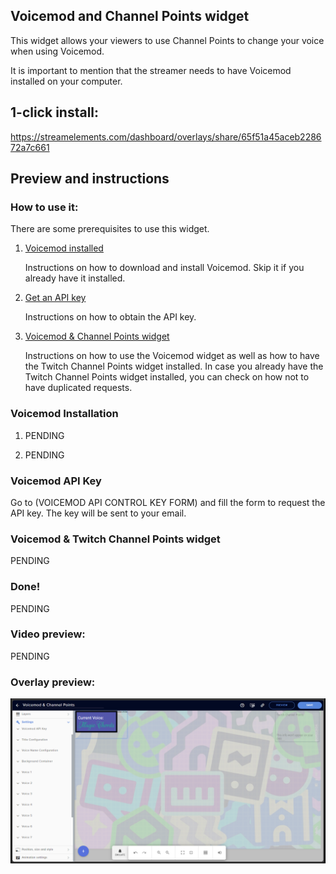 <h2 id="widget-name" class="widget-name">Voicemod and Channel Points widget</h1>
<p id="description" class="description">This widget allows your viewers to use Channel Points to change your voice when using Voicemod.</p>
<p>It is important to mention that the streamer needs to have Voicemod installed on your computer.</p>
<h2>1-click install:</h1>
<p><a href="https://streamelements.com/dashboard/overlays/share/65f51a45aceb228672a7c661">https://streamelements.com/dashboard/overlays/share/65f51a45aceb228672a7c661</a></p>
<h2>Preview and instructions</h1>
<h3>How to use it:</h2>
<p>There are some prerequisites to use this widget. </p>
<ol>
<li><p><a href="readme.md#voicemod-installation">Voicemod installed</a></p>
<p>Instructions on how to download and install Voicemod. Skip it if you already have it installed.</p>
</li>
<li><p><a href="readme.md#voicemod-api-key">Get an API key</a></p>
<p>Instructions on how to obtain the API key.</p>
</li>
<li><p><a href="readme.md#voicemod--twitch-channel-points-widget">Voicemod &amp; Channel Points widget</a></p>
<p>Instructions on how to use the Voicemod widget as well as how to have the Twitch Channel Points widget installed. 
In case you already have the Twitch Channel Points widget installed, you can check on how not to have duplicated requests.</p>
</li>
</ol>
<h3>Voicemod Installation</h2>
<ol>
<li><p>PENDING</p>
</li>
<li><p>PENDING</p>
</li>
</ol>
<h3>Voicemod API Key</h2>
<p>Go to (VOICEMOD API CONTROL KEY FORM) and fill the form to request the API key. The key will be sent to your email.</p>
<h3>Voicemod &amp; Twitch Channel Points widget</h2>
<p>PENDING</p>
<h3>Done!</h2>
<p>PENDING</p>
<h3>Video preview:</h2>
<p>PENDING</p>
<h3>Overlay preview:</h2>
<p><img src="https://raw.githubusercontent.com/c4ldas/streamelements-widgets/main/voicemod-and-channel-points/widget.png" alt="Overlay Preview"></p>
